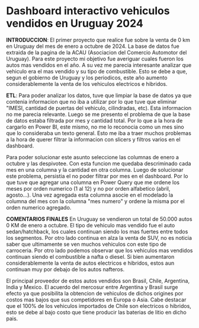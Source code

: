# Dashboard interactivo vehiculos vendidos en Uruguay 2024


**INTRODUCCION**:
El primer proyecto que realice fue sobre la venta de 0 km en Uruguay del mes de enero a octubre de 2024. La base de datos fue extraida de la pagina de la ACAU (Asociacion del Comercio Automotor del Uruguay). Para este proyecto mi objetivo fue averiguar cuales fueron los autos mas vendidos en el año. A su vez me parecia interesante analizar que vehiculo era el mas vendido y su tipo de combustible. Esto se debe a que, segun el gobierno de Uruguay y los periodicos, este año aumento considerablemente la venta de los vehiculos electricos e hibridos. 

**ETL**:
Para poder analizar los datos, tuve que limpiar la base de datos ya que contenia informacion que no iba a utilizar por lo que tuve que eliminar "IMESI, cantidad de puertas del vehiculo, cilindradas, etc). Esta informacion no me parecia relevante.
Luego se me presento el problema de que la base de datos estaba filtrada por mes y cantidad total. Por lo que a la hora de cargarlo en Power BI, este mismo, no me lo reconocia como un mes sino que lo consideraba un texto general. Esto me iba a traer muchos problemas a la hora de querer filtrar la informacion con slicers y filtros varios en el dashboard.

Para poder solucionar este asunto seleccione las columnas de enero a octubre y las despivotee. Con esta funcion me quedaba descriminado cada mes en una columna y la cantidad en otra columna. Luego de solucionar este problema, persistia el no poder filtrar por mes en el dashboard. Por lo que tuve que agregar una columna en Power Query que me ordene los meses por orden numerico (1 al 12) y no por orden alfabetico (abril, agosto...). Una vez agregada esta columna asocie en el modelado la columna del mes con la columna "mes numero" y ordene la misma por el orden numerico agregado. 

**COMENTARIOS FINALES**
En Uruguay se vendieron un total de 50.000 autos 0 KM de enero a octubre. El tipo de vehiculo mas vendido fue el auto sedan/hatchback, los cuales continuan siendo los mas fuertes entre todos los segmentos. Por otro lado continua en alza la venta de SUV, no es noticia saber que ultimamente se ven muchos vehiculos con este tipo de carroceria. Por otro lado podemos observar que los vehiculos mas vendidos continuan siendo el combustible a nafta o diesel. Si bien aumentaron considerablemente la venta de autos electricos e hibridos, estos aun continuan muy por debajo de los autos nafteros. 

El principal proveedor de estos autos vendidos son Brasil, Chile, Argentina, India y Mexico. El acuerdo del mercosur entre Argentina y Brasil surge efecto ya que posibilita la obtencion de vehiculos de dichos origines por costos mas bajos que sus competidores en Europa o Asia. Cabe destacar que el 100% de los vehiculos importados de Chile son electricos o hibridos, esto se debe al bajo costo que tiene producir las baterias de litio en dicho pais. 
